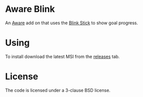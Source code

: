 # Aware Blink

An [Aware](http://www.Aware.am) add on that uses the [Blink Stick](https://www.blinkstick.com/) to show goal progress.

# Using

To install download the latest MSI from the [releases](https://github.com/BucklingSprings/AwareBlink/releases) tab.


# License
The code is licensed under a 3-clause BSD license.
